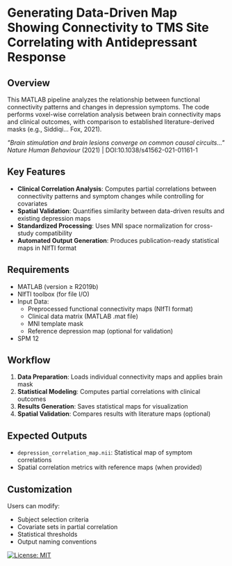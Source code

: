 # Generating Data-Driven Map Showing Connectivity to TMS Site Correlating with Antidepressant Response

## Overview
This MATLAB pipeline analyzes the relationship between functional connectivity patterns and changes in depression symptoms. The code performs voxel-wise correlation analysis between brain connectivity maps and clinical outcomes, with comparison to established literature-derived masks (e.g., Siddiqi... Fox, 2021).

*"Brain stimulation and brain lesions converge on common causal circuits..."*  
*Nature Human Behaviour* (2021) | DOI:10.1038/s41562-021-01161-1

## Key Features
- **Clinical Correlation Analysis**: Computes partial correlations between connectivity patterns and symptom changes while controlling for covariates
- **Spatial Validation**: Quantifies similarity between data-driven results and existing depression maps
- **Standardized Processing**: Uses MNI space normalization for cross-study compatibility
- **Automated Output Generation**: Produces publication-ready statistical maps in NIfTI format


## Requirements
- MATLAB (version ≥ R2019b)
- NIfTI toolbox (for file I/O)
- Input Data:
  - Preprocessed functional connectivity maps (NIfTI format)
  - Clinical data matrix (MATLAB .mat file)
  - MNI template mask
  - Reference depression map (optional for validation)
- SPM 12

## Workflow
1. **Data Preparation**: Loads individual connectivity maps and applies brain mask
2. **Statistical Modeling**: Computes partial correlations with clinical outcomes
3. **Results Generation**: Saves statistical maps for visualization
4. **Spatial Validation**: Compares results with literature maps (optional)

## Expected Outputs
- `depression_correlation_map.nii`: Statistical map of symptom correlations
- Spatial correlation metrics with reference maps (when provided)

## Customization
Users can modify:
- Subject selection criteria
- Covariate sets in partial correlation
- Statistical thresholds
- Output naming conventions

[![License: MIT](https://img.shields.io/badge/License-MIT-yellow.svg)](https://opensource.org/licenses/MIT)